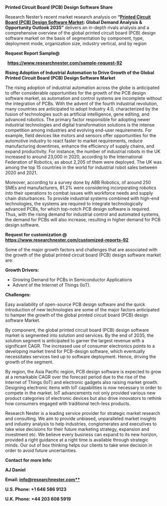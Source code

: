 ﻿**Printed Circuit Board (PCB) Design Software Share**

Research Nester’s recent market research analysis on **“[Printed Circuit Board (PCB) Design Software Market](mailto:Access%20our%20detailed%20report%20@%20https://www.researchnester.com/reports/pcb-design-software-market-size/92): Global Demand Analysis & Opportunity Outlook 2035”** delivers an in-depth rivals analysis and a comprehensive overview of the global printed circuit board (PCB) design software market on the basis of segmentation by component, type, deployment mode, organization size, industry vertical, and by region

**Request Report Sample@** 

` `**<https://www.researchnester.com/sample-request-92>**	

**Rising Adoption of Industrial Automation to Drive Growth of the Global Printed Circuit Board (PCB) Design Software Market**

The rising adoption of industrial automation across the globe is anticipated to offer considerable opportunities for the growth of the PCB design software market, as automation and control systems are incomplete without the integration of PCBs. With the advent of the fourth industrial revolution, many countries are anticipated to adopt Industry 4.0, characterized by the fusion of technologies such as artificial intelligence, gene editing, and advanced robotics. The primary factor responsible for adopting newer industrial technologies and digital transformation solutions is the intense competition among industries and evolving end-user requirements. For example, field devices like motors and sensors offer opportunities for the automotive industry to react faster to market requirements, reduce manufacturing downtimes, enhance the efficiency of supply chains, and expand productivity. For instance, the number of industrial robots in the UK increased to around 23,000 in 2020, according to the International Federation of Robotics, as about 2,205 of them were deployed. The UK was among the top 15 countries in the world for industrial robot sales between 2020 and 2021.

Moreover, according to a survey done by ABB Robotics, of around 250 SMEs and manufacturers, 81.2% were considering incorporating robotics into their operations to combat issues with workforce needs and supply chain disturbances. To provide industrial systems combined with high-end technologies, the systems are required to integrate technologically advanced PCBs, for which top-notch PCB design software is required. Thus, with the rising demand for industrial control and automated systems, the demand for PCBs will also increase, resulting in higher demand for PCB design software. 

**Request for customization @ <https://www.researchnester.com/customized-reports-92>** 

Some of the major growth factors and challenges that are associated with the growth of the global printed circuit board (PCB) design software market are:

**Growth Drivers:**

- Growing Demand for PCBs in Semiconductor Applications
- Advent of the Internet of Things (IoT). 

**Challenges:**

Easy availability of open-source PCB design software and the quick introduction of new technologies are some of the major factors anticipated to hamper the growth of the global printed circuit board (PCB) design software Market.

By component, the global printed circuit board (PCB) design software market is segmented into solution and services. By the end of 2035, the solution segment is anticipated to garner the largest revenue with a significant CAGR. The increased use of consumer electronics points to a developing market trend for PCB-design software, which eventually necessitates services tied up to software deployment. Hence, driving the growth of the segment. 

By region, the Asia Pacific region, PCB design software is expected to grow at a remarkable CAGR over the forecast period due to the rise of the Internet of Things (IoT) and electronic gadgets also raising market growth. Designing electronic items with IoT capabilities is now necessary in order to compete in the market. IoT advancements not only provided various new product categories of electronic devices but also drive innovators to rethink how consumers engaged with traditional tech-less products. 

Research Nester is a leading service provider for strategic market research and consulting. We aim to provide unbiased, unparalleled market insights and industry analysis to help industries, conglomerates and executives to take wise decisions for their future marketing strategy, expansion and investment etc. We believe every business can expand to its new horizon, provided a right guidance at a right time is available through strategic minds. Our out of box thinking helps our clients to take wise decision in order to avoid future uncertainties.

**Contact for more Info:**

**AJ Daniel**

**Email: [info@researchnester.com**](mailto:info@researchnester.com)**

**U.S. Phone: +1 646 586 9123** 

**U.K. Phone: +44 203 608 5919**

